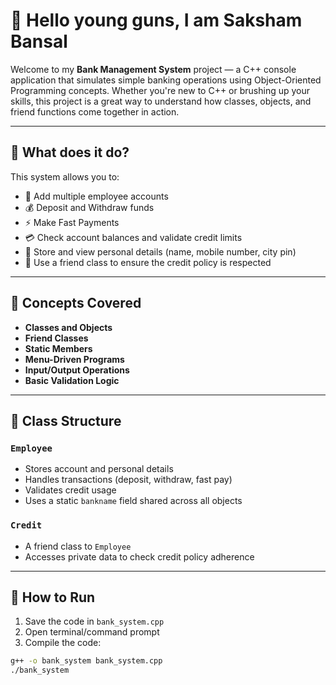 # 👋 Hello young guns, I am Saksham Bansal

Welcome to my **Bank Management System** project — a C++ console application that simulates simple banking operations using Object-Oriented Programming concepts. Whether you're new to C++ or brushing up your skills, this project is a great way to understand how classes, objects, and friend functions come together in action.

---

## 🏦 What does it do?

This system allows you to:

- 👤 Add multiple employee accounts
- 💰 Deposit and Withdraw funds
- ⚡ Make Fast Payments
- 💳 Check account balances and validate credit limits
- 📱 Store and view personal details (name, mobile number, city pin)
- 🧾 Use a friend class to ensure the credit policy is respected

---

## 🧠 Concepts Covered

- **Classes and Objects**
- **Friend Classes**
- **Static Members**
- **Menu-Driven Programs**
- **Input/Output Operations**
- **Basic Validation Logic**

---

## 📌 Class Structure

### `Employee`
- Stores account and personal details
- Handles transactions (deposit, withdraw, fast pay)
- Validates credit usage
- Uses a static `bankname` field shared across all objects

### `Credit`
- A friend class to `Employee`
- Accesses private data to check credit policy adherence

---

## 🚀 How to Run

1. Save the code in `bank_system.cpp`
2. Open terminal/command prompt
3. Compile the code:

```bash
g++ -o bank_system bank_system.cpp
./bank_system
```
